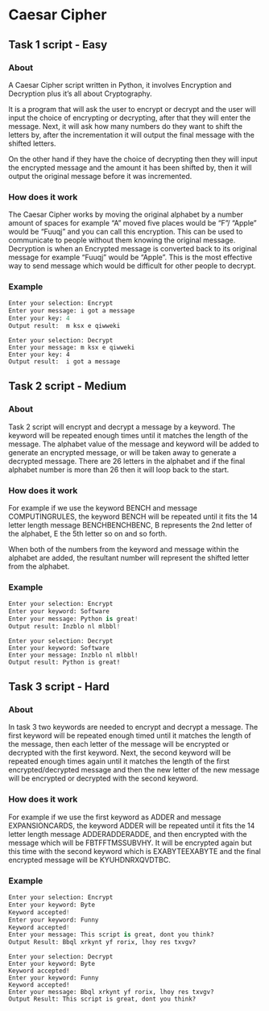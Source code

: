 # Caesar Cipher

## Task 1 script - Easy
### About
A Caesar Cipher script written in Python, it involves Encryption and Decryption plus it’s all about Cryptography. 

It is a program that will ask the user to encrypt or decrypt and the user will input the choice of encrypting or decrypting, after that they will enter the message. Next, it will ask how many numbers do they want to shift the letters by, after the incrementation it will output the final message with the shifted letters. 

On the other hand if they have the choice of decrypting then they will input the encrypted message and the amount it has been shifted by, then it will output the original message before it was incremented.

### How does it work

The Caesar Cipher works by moving the original alphabet by a number amount of spaces for example “A” moved five places would be “F”/ “Apple” would be “Fuuqj” and you can call this encryption. This can be used to communicate to people without them knowing the original message. Decryption is when an Encrypted message is converted back to its original message for example “Fuuqj” would be “Apple”. This is the most effective way to send message which would be difficult for other people to decrypt.

### Example

```python
Enter your selection: Encrypt
Enter your message: i got a message
Enter your key: 4
Output result:  m ksx e qiwweki
```
```
Enter your selection: Decrypt
Enter your message: m ksx e qiwweki
Enter your key: 4
Output result:  i got a message
```

## Task 2 script - Medium
### About
Task 2 script will encrypt and decrypt a message by a keyword. The keyword will be repeated enough times until it matches the length of the message. The alphabet value of the message and keyword will be added to generate an encrypted message, or will be taken away to generate a decrypted message. There are 26 letters in the alphabet and if the final alphabet number is more than 26 then it will loop back to the start. 

### How does it work
For example if we use the keyword BENCH and message COMPUTINGRULES, the keyword BENCH will be repeated until it fits the 14 letter length message BENCHBENCHBENC, B represents the 2nd letter of the alphabet, E the 5th letter so on and so forth.

When both of the numbers from the keyword and message within the alphabet are added, the resultant number will represent the shifted letter from the alphabet.

### Example

```python
Enter your selection: Encrypt
Enter your keyword: Software
Enter your message: Python is great!
Output result: Inzblo nl mlbbl!
```
```
Enter your selection: Decrypt
Enter your keyword: Software
Enter your message: Inzblo nl mlbbl!
Output result: Python is great!
```
## Task 3 script - Hard
### About
In task 3 two keywords are needed to encrypt and decrypt a message. The first keyword will be repeated enough timed until it matches the length of the message, then each letter of the message will be encrypted or decrypted with the first keyword. Next, the second keyword will be repeated enough times again until it matches the length of the first encrypted/decrypted message and then the new letter of the new message will be encrypted or decrypted with the second keyword. 

### How does it work
For example if we use the first keyword as ADDER and message EXPANSIONCARDS, the keyword ADDER will be repeated until it fits the 14 letter length message ADDERADDERADDE, and then encrypted with the message which will be FBTFFTMSSUBVHY. It will be encrypted again but this time with the second keyword which is EXABYTEEXABYTE and the final encrypted message will be KYUHDNRXQVDTBC. 

### Example

```python
Enter your selection: Encrypt
Enter your keyword: Byte
Keyword accepted!
Enter your keyword: Funny
Keyword accepted!
Enter your message: This script is great, dont you think?
Output Result: Bbql xrkynt yf rorix, lhoy res txvgv?

```
```
Enter your selection: Decrypt
Enter your keyword: Byte
Keyword accepted!
Enter your keyword: Funny
Keyword accepted!
Enter your message: Bbql xrkynt yf rorix, lhoy res txvgv?
Output Result: This script is great, dont you think?
```
